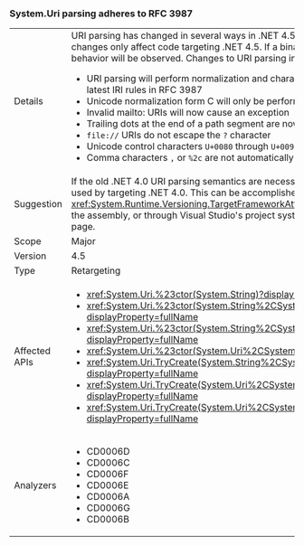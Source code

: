 ### System.Uri parsing adheres to RFC 3987

|   |   |
|---|---|
|Details|URI parsing has changed in several ways in .NET 4.5. Note, however, that these changes only affect code targeting .NET 4.5. If a binary targets .NET 4.0, the old behavior will be observed. Changes to URI parsing in .NET 4.5 include:<br /><ul><li>URI parsing will perform normalization and character checking according to the latest IRI rules in RFC 3987</li><li>Unicode normalization form C will only be performed on the host portion of the URI</li><li>Invalid mailto: URIs will now cause an exception</li><li>Trailing dots at the end of a path segment are now preserved</li><li><code>file://</code> URIs do not escape the <code>?</code> character</li><li>Unicode control characters <code>U+0080</code> through <code>U+009F</code> are not supported</li><li>Comma characters <code>,</code> or <code>%2c</code> are not automatically unescaped</li></ul>|
|Suggestion|If the old .NET 4.0 URI parsing semantics are necessary (they often aren&#39;t), they can be used by targeting .NET 4.0. This can be accomplished by using a <xref:System.Runtime.Versioning.TargetFrameworkAttribute?displayProperty=name> on the assembly, or through Visual Studio&#39;s project system UI in the &#39;project properties&#39; page.|
|Scope|Major|
|Version|4.5|
|Type|Retargeting|
|Affected APIs|<ul><li><xref:System.Uri.%23ctor(System.String)?displayProperty=fullName></li><li><xref:System.Uri.%23ctor(System.String%2CSystem.Boolean)?displayProperty=fullName></li><li><xref:System.Uri.%23ctor(System.String%2CSystem.UriKind)?displayProperty=fullName></li><li><xref:System.Uri.%23ctor(System.Uri%2CSystem.String)?displayProperty=fullName></li><li><xref:System.Uri.TryCreate(System.String%2CSystem.UriKind%2CSystem.Uri%40)?displayProperty=fullName></li><li><xref:System.Uri.TryCreate(System.Uri%2CSystem.String%2CSystem.Uri%40)?displayProperty=fullName></li><li><xref:System.Uri.TryCreate(System.Uri%2CSystem.Uri%2CSystem.Uri%40)?displayProperty=fullName></li></ul>|
|Analyzers|<ul><li>CD0006D</li><li>CD0006C</li><li>CD0006F</li><li>CD0006E</li><li>CD0006A</li><li>CD0006G</li><li>CD0006B</li></ul>|
